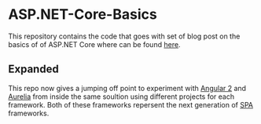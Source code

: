 # ASP.NET-Core-Basics
This repository contains the code that goes with set of blog post on the basics of of ASP.NET Core where can be found [here](http://www.elanderson.net/category/asp-net-core/asp-net-basics/).

## Expanded
This repo now gives a jumping off point to experiment with [Angular 2](https://angular.io/) and [Aurelia](http://aurelia.io/) from inside the same soultion using different projects for each framework. Both of these frameworks repersent the next generation of [SPA](https://en.wikipedia.org/wiki/Single-page_application) frameworks.
